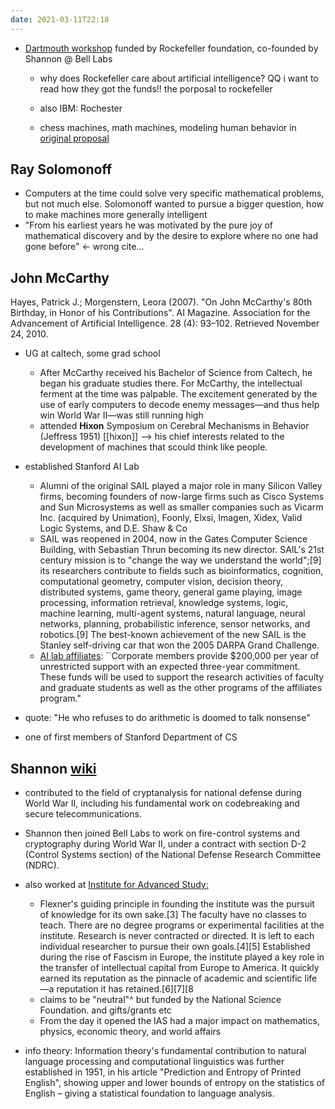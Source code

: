```yaml
---
date: 2021-03-11T22:18
---
```


- [Dartmouth workshop](https://en.wikipedia.org/wiki/Dartmouth_workshop) funded by Rockefeller foundation, co-founded by Shannon @ Bell Labs
    - why does Rockefeller care about artificial intelligence?
        QQ i want to read how they got the funds!! the porposal to rockefeller

    - also IBM: Rochester
    - chess machines, math machines, modeling human behavior in [original proposal](http://raysolomonoff.com/dartmouth/boxa/dart564props.pdf)

## Ray Solomonoff
- Computers at the time could solve very specific mathematical problems, but not much else. Solomonoff wanted to pursue a bigger question, how to make machines more generally intelligent
- "From his earliest years he was motivated by the pure joy of mathematical discovery and by the desire to explore where no one had gone before" <- wrong cite...

## John McCarthy
Hayes, Patrick J.; Morgenstern, Leora (2007). "On John McCarthy's 80th Birthday, in Honor of his Contributions". AI Magazine. Association for the Advancement of Artificial Intelligence. 28 (4): 93–102. Retrieved November 24, 2010.

- UG at caltech, some grad school
    - After McCarthy received his Bachelor of Science from Caltech, he began his graduate studies there. For McCarthy, the intellectual ferment at the time was palpable. The excitement generated by the use of early computers to decode enemy messages—and thus help win World War II—was still running high
    - attended **Hixon** Symposium on Cerebral Mechanisms in Behavior (Jeffress 1951) [[hixon]]
    --> his chief interests related to the development of machines that scould think like people. 
- established Stanford AI Lab
    - Alumni of the original SAIL played a major role in many Silicon Valley firms, becoming founders of now-large firms such as Cisco Systems and Sun Microsystems as well as smaller companies such as Vicarm Inc. (acquired by Unimation), Foonly, Elxsi, Imagen, Xidex, Valid Logic Systems, and D.E. Shaw & Co
    - SAIL was reopened in 2004, now in the Gates Computer Science Building, with Sebastian Thrun becoming its new director. SAIL's 21st century mission is to "change the way we understand the world";[9] its researchers contribute to fields such as bioinformatics, cognition, computational geometry, computer vision, decision theory, distributed systems, game theory, general game playing, image processing, information retrieval, knowledge systems, logic, machine learning, multi-agent systems, natural language, neural networks, planning, probabilistic inference, sensor networks, and robotics.[9] The best-known achievement of the new SAIL is the Stanley self-driving car that won the 2005 DARPA Grand Challenge.
    - [AI lab affiliates](https://ai.stanford.edu/ai-affiliates-program/): ``Corporate members provide $200,000 per year of unrestricted support with an expected three-year commitment. These funds will be used to support the research activities of faculty and graduate students as well as the other programs of the affiliates program."

- quote: "He who refuses to do arithmetic is doomed to talk nonsense"
- one of first members of Stanford Department of CS


## Shannon [wiki](https://en.wikipedia.org/wiki/Claude_Shannon)
-  contributed to the field of cryptanalysis for national defense during World War II, including his fundamental work on codebreaking and secure telecommunications.
- Shannon then joined Bell Labs to work on fire-control systems and cryptography during World War II, under a contract with section D-2 (Control Systems section) of the National Defense Research Committee (NDRC).
- also worked at [Institute for Advanced Study:](https://en.wikipedia.org/wiki/Institute_for_Advanced_Study)
    - Flexner's guiding principle in founding the institute was the pursuit of knowledge for its own sake.[3] The faculty have no classes to teach. There are no degree programs or experimental facilities at the institute. Research is never contracted or directed. It is left to each individual researcher to pursue their own goals.[4][5] Established during the rise of Fascism in Europe, the institute played a key role in the transfer of intellectual capital from Europe to America. It quickly earned its reputation as the pinnacle of academic and scientific life—a reputation it has retained.[6][7][8
    - claims to be "neutral"^ but  funded by the National Science Foundation. and gifts/grants etc
    - From the day it opened the IAS had a major impact on mathematics, physics, economic theory, and world affairs

- info theory: Information theory's fundamental contribution to natural language processing and computational linguistics was further established in 1951, in his article "Prediction and Entropy of Printed English", showing upper and lower bounds of entropy on the statistics of English – giving a statistical foundation to language analysis.